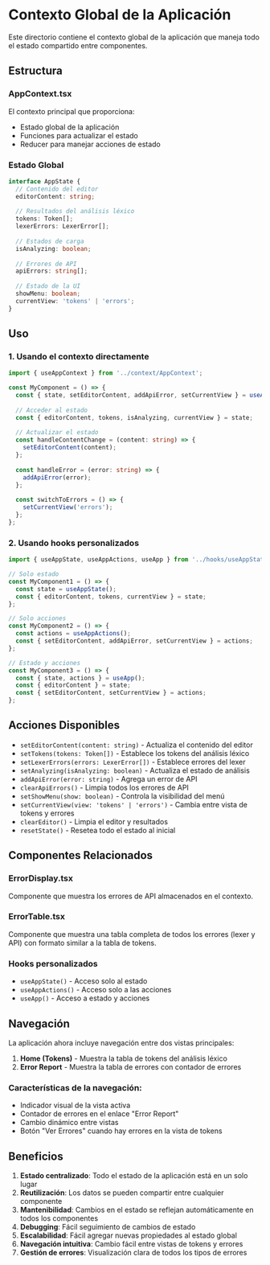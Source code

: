 # Contexto Global de la Aplicación

Este directorio contiene el contexto global de la aplicación que maneja todo el estado compartido entre componentes.

## Estructura

### AppContext.tsx
El contexto principal que proporciona:
- Estado global de la aplicación
- Funciones para actualizar el estado
- Reducer para manejar acciones de estado

### Estado Global

```typescript
interface AppState {
  // Contenido del editor
  editorContent: string;
  
  // Resultados del análisis léxico
  tokens: Token[];
  lexerErrors: LexerError[];
  
  // Estados de carga
  isAnalyzing: boolean;
  
  // Errores de API
  apiErrors: string[];
  
  // Estado de la UI
  showMenu: boolean;
  currentView: 'tokens' | 'errors';
}
```

## Uso

### 1. Usando el contexto directamente

```typescript
import { useAppContext } from '../context/AppContext';

const MyComponent = () => {
  const { state, setEditorContent, addApiError, setCurrentView } = useAppContext();
  
  // Acceder al estado
  const { editorContent, tokens, isAnalyzing, currentView } = state;
  
  // Actualizar el estado
  const handleContentChange = (content: string) => {
    setEditorContent(content);
  };
  
  const handleError = (error: string) => {
    addApiError(error);
  };
  
  const switchToErrors = () => {
    setCurrentView('errors');
  };
};
```

### 2. Usando hooks personalizados

```typescript
import { useAppState, useAppActions, useApp } from '../hooks/useAppState';

// Solo estado
const MyComponent1 = () => {
  const state = useAppState();
  const { editorContent, tokens, currentView } = state;
};

// Solo acciones
const MyComponent2 = () => {
  const actions = useAppActions();
  const { setEditorContent, addApiError, setCurrentView } = actions;
};

// Estado y acciones
const MyComponent3 = () => {
  const { state, actions } = useApp();
  const { editorContent } = state;
  const { setEditorContent, setCurrentView } = actions;
};
```

## Acciones Disponibles

- `setEditorContent(content: string)` - Actualiza el contenido del editor
- `setTokens(tokens: Token[])` - Establece los tokens del análisis léxico
- `setLexerErrors(errors: LexerError[])` - Establece errores del lexer
- `setAnalyzing(isAnalyzing: boolean)` - Actualiza el estado de análisis
- `addApiError(error: string)` - Agrega un error de API
- `clearApiErrors()` - Limpia todos los errores de API
- `setShowMenu(show: boolean)` - Controla la visibilidad del menú
- `setCurrentView(view: 'tokens' | 'errors')` - Cambia entre vista de tokens y errores
- `clearEditor()` - Limpia el editor y resultados
- `resetState()` - Resetea todo el estado al inicial

## Componentes Relacionados

### ErrorDisplay.tsx
Componente que muestra los errores de API almacenados en el contexto.

### ErrorTable.tsx
Componente que muestra una tabla completa de todos los errores (lexer y API) con formato similar a la tabla de tokens.

### Hooks personalizados
- `useAppState()` - Acceso solo al estado
- `useAppActions()` - Acceso solo a las acciones
- `useApp()` - Acceso a estado y acciones

## Navegación

La aplicación ahora incluye navegación entre dos vistas principales:

1. **Home (Tokens)** - Muestra la tabla de tokens del análisis léxico
2. **Error Report** - Muestra la tabla de errores con contador de errores

### Características de la navegación:
- Indicador visual de la vista activa
- Contador de errores en el enlace "Error Report"
- Cambio dinámico entre vistas
- Botón "Ver Errores" cuando hay errores en la vista de tokens

## Beneficios

1. **Estado centralizado**: Todo el estado de la aplicación está en un solo lugar
2. **Reutilización**: Los datos se pueden compartir entre cualquier componente
3. **Mantenibilidad**: Cambios en el estado se reflejan automáticamente en todos los componentes
4. **Debugging**: Fácil seguimiento de cambios de estado
5. **Escalabilidad**: Fácil agregar nuevas propiedades al estado global
6. **Navegación intuitiva**: Cambio fácil entre vistas de tokens y errores
7. **Gestión de errores**: Visualización clara de todos los tipos de errores 
